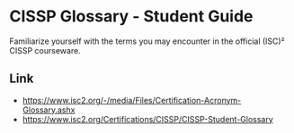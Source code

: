 # CISSP Glossary - Student Guide

Familiarize yourself with the terms you may encounter in the official (ISC)² CISSP courseware.



## Link
- https://www.isc2.org/-/media/Files/Certification-Acronym-Glossary.ashx
- https://www.isc2.org/Certifications/CISSP/CISSP-Student-Glossary